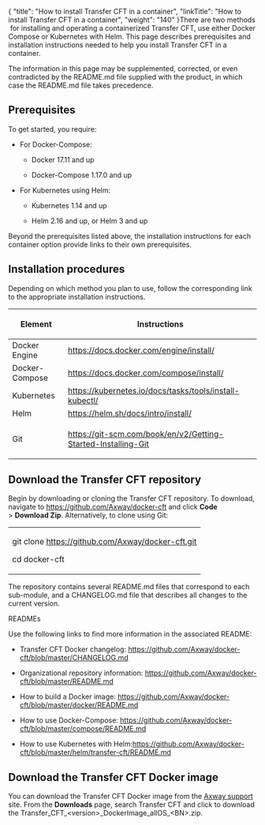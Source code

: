 {
    "title": "How to install Transfer CFT in a container",
    "linkTitle": "How to install Transfer CFT in a container",
    "weight": "140"
}There are two methods  for installing and operating a containerized Transfer CFT, use either Docker Compose or Kubernetes with Helm. This page describes prerequisites and installation instructions needed to help you install Transfer CFT in a container.

The information in this page may be supplemented, corrected, or even contradicted by the README.md file supplied with the product, in which case the README.md file takes precedence.

## Prerequisites

To get started, you require:

-   For Docker-Compose:
    -   Docker 17.11 and up
    -   Docker-Compose 1.17.0 and up
-   For Kubernetes using Helm:
    -   Kubernetes 1.14 and up
    -   Helm 2.16 and up, or Helm 3 and up

Beyond the prerequisites listed above, the installation instructions for each container option provide links to their own prerequisites.

## Installation procedures

Depending on which method you plan to use, follow the corresponding link to the appropriate installation instructions.

<table cellspacing="0">
   <col/>
   <col/>
   <thead>
      <tr>
         <th>
            <p>Element</p>
</th>
         <th>
            <p>Instructions</p>
</th>
      </tr>
   </thead>
   <tbody>
      <tr>
         <td>Docker Engine         </td>
         <td><a href="https://docs.docker.com/engine/install/">https://docs.docker.com/engine/install/</a>
         </td>
      </tr>
      <tr>
         <td>Docker-Compose         </td>
         <td><a href="https://docs.docker.com/compose/install/">https://</a><a href="https://docs.docker.com/compose/install/">docs.docker.com/</a><a href="https://docs.docker.com/compose/install/">compose/install/</a>
         </td>
      </tr>
      <tr>
         <td>Kubernetes         </td>
         <td><a href="https://kubernetes.io/docs/tasks/tools/install-kubectl/">https://kubernetes.io/docs/tasks/tools/install-kubectl/</a>
         </td>
      </tr>
      <tr>
         <td>Helm         </td>
         <td><a href="https://helm.sh/docs/intro/install/">https://helm.sh/docs/intro/install/</a>
         </td>
      </tr>
      <tr>
         <td>Git         </td>
         <td>
            <p><a href="https://git-scm.com/book/en/v2/Getting-Started-Installing-Git">https://git-scm.com/book/en/v2/Getting-Started-Installing-Git</a>
</p>
         </td>
      </tr>
   </tbody>
</table>

## Download the Transfer CFT repository

Begin by downloading or cloning the Transfer CFT repository. To download, navigate to <https://github.com/Axway/docker-cft> and click **Code** &gt; **Download Zip**. Alternatively, to clone using Git:<span id="gitcontainertest"></span>

<table cellspacing="0">
   <col/>
   <tbody>
      <tr>
         <td>
            <p>git clone <a href="https://github.com/Axway/docker-cft.git">https://github.com/Axway/docker-cft.git</a></p>
            <p>cd docker-cft</p>
         </td>
      </tr>
   </tbody>
</table>

The repository contains several README.md files that correspond to each sub-module, and a CHANGELOG.md file that describes all changes to the current version.

READMEs

Use the following links to find more information in the associated README:

-   Transfer CFT Docker changelog: <https://github.com/Axway/docker-cft/blob/master/CHANGELOG.md>
-   Organizational repository information: <https://github.com/Axway/docker-cft/blob/master/README.md>
-   How to build a Docker image: <https://github.com/Axway/docker-cft/blob/master/docker/README.md>
-   How to use Docker-Compose: <https://github.com/Axway/docker-cft/blob/master/compose/README.md>
-   How to use Kubernetes with Helm:<https://github.com/Axway/docker-cft/blob/master/helm/transfer-cft/README.md>

## Download the Transfer CFT Docker image

You can download the Transfer CFT Docker image from the [Axway support](http://support.axway.com/) site. From the **Downloads** page, search Transfer CFT and click to download the Transfer\_CFT\_&lt;version>\_DockerImage\_allOS\_&lt;BN>.zip.

 
